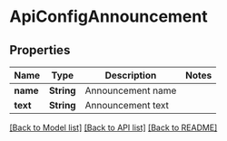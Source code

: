 # ApiConfigAnnouncement

## Properties

Name | Type | Description | Notes
------------ | ------------- | ------------- | -------------
**name** | **String** | Announcement name | 
**text** | **String** | Announcement text | 

[[Back to Model list]](../README.md#documentation-for-models) [[Back to API list]](../README.md#documentation-for-api-endpoints) [[Back to README]](../README.md)


